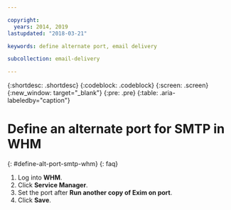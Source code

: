 ```yaml
---

copyright:
  years: 2014, 2019
lastupdated: "2018-03-21"

keywords: define alternate port, email delivery

subcollection: email-delivery

---
```

{:shortdesc: .shortdesc}
{:codeblock: .codeblock}
{:screen: .screen}
{:new_window: target="_blank"}
{:pre: .pre}
{:table: .aria-labeledby="caption"}

# Define an alternate port for SMTP in WHM
{: #define-alt-port-smtp-whm}
{: faq}

1. Log into **WHM**.
2. Click **Service Manager**.
3. Set the port after **Run another copy of Exim on port**.
4. Click **Save**.
